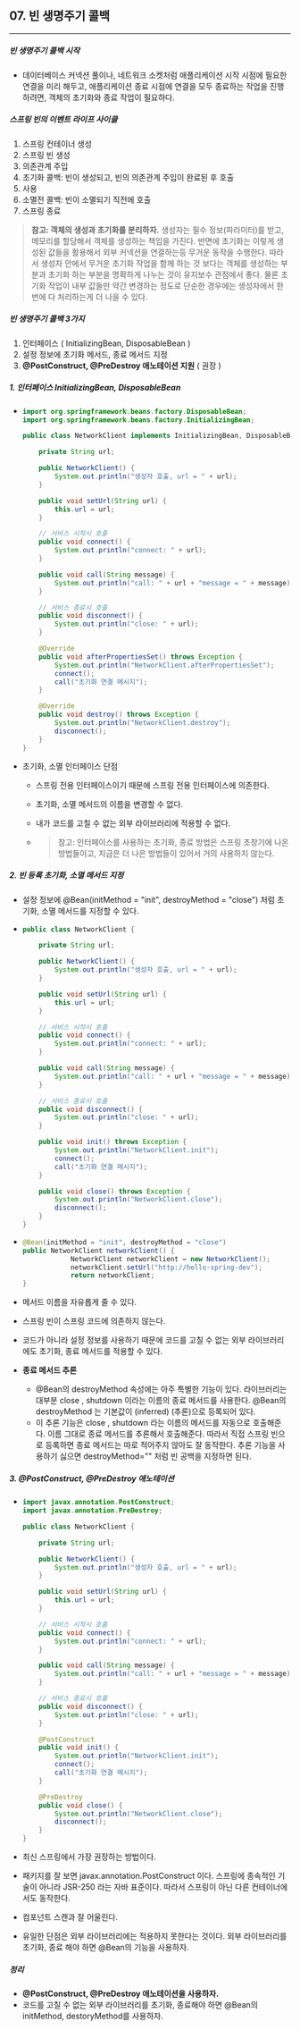 ## 07. 빈 생명주기 콜백

----

##### 빈 생명주기 콜백 시작

- 데이터베이스 커넥션 풀이나, 네트워크 소켓처럼 애플리케이션 시작 시점에 필요한 연결을 미리 해두고, 
  애플리케이션 종료 시점에 연결을 모두 종료하는 작업을 진행하려면, 객체의 초기화와 종료 작업이 필요하다.



##### 스프링 빈의 이벤트 라이프 사이클

1. 스프링 컨테이너 생성
2. 스프링 빈 생성
3. 의존관계 주입
4. 초기화 콜백: 빈이 생성되고, 빈의 의존관계 주입이 완료된 후 호출
5. 사용
6. 소멸전 콜백: 빈이 소멸되기 직전에 호출
7. 스프링 종료

>**참고: 객체의 생성과 초기화를 분리하자.**
>생성자는 필수 정보(파라미터)를 받고, 메모리를 할당해서 객체를 생성하는 책임을 가진다. 반면에 초기화는 이렇게 생성된 값들을 활용해서 외부 커넥션을 연결하는등 무거운 동작을 수행한다.
>따라서 생성자 안에서 무거운 초기화 작업을 함께 하는 것 보다는 객체를 생성하는 부분과 초기화 하는 부분을 명확하게 나누는 것이 유지보수 관점에서 좋다. 
>물론 초기화 작업이 내부 값들만 약간 변경하는 정도로 단순한 경우에는 생성자에서 한번에 다 처리하는게 더 나을 수 있다.



##### 빈 생명주기 콜백 3가지

1. 인터페이스 ( InitializingBean, DisposableBean )
2. 설정 정보에 초기화 메서드, 종료 메서드 지정
3. **@PostConstruct, @PreDestroy 애노테이션 지원** ( 권장 )



##### 1. 인터페이스 InitializingBean, DisposableBean

- ```java
  import org.springframework.beans.factory.DisposableBean;
  import org.springframework.beans.factory.InitializingBean;
  
  public class NetworkClient implements InitializingBean, DisposableBean {
  
      private String url;
  
      public NetworkClient() {
          System.out.println("생성자 호출, url = " + url);
      }
  
      public void setUrl(String url) {
          this.url = url;
      }
  
      // 서비스 시작시 호출
      public void connect() {
          System.out.println("connect: " + url);
      }
  
      public void call(String message) {
          System.out.println("call: " + url + "message = " + message);
      }
  
      // 서비스 종료시 호출
      public void disconnect() {
          System.out.println("close: " + url);
      }
  
      @Override
      public void afterPropertiesSet() throws Exception {
          System.out.println("NetworkClient.afterPropertiesSet");
          connect();
          call("초기화 연결 메시지");
      }
  
      @Override
      public void destroy() throws Exception {
          System.out.println("NetworkClient.destroy");
          disconnect();
      }
  }
  ```

- 초기화, 소멸 인터페이스 단점

  - 스프링 전용 인터페이스이기 때문에 스프링 전용 인터페이스에 의존한다.

  - 초기화, 소멸 메서드의 이름을 변경할 수 없다.

  - 내가 코드를 고칠 수 없는 외부 라이브러리에 적용할 수 없다.

  - >참고: 인터페이스를 사용하는 초기화, 종료 방법은 스프링 초창기에 나온 방법들이고, 지금은 더 나은 방법들이 있어서 거의 사용하지 않는다.



##### 2. 빈 등록 초기화, 소멸 메서드 지정

- 설정 정보에 @Bean(initMethod = "init", destroyMethod = "close") 처럼 초기화, 소멸 메서드를 지정할 수 있다.

- ```java
  public class NetworkClient {
  
      private String url;
  
      public NetworkClient() {
          System.out.println("생성자 호출, url = " + url);
      }
  
      public void setUrl(String url) {
          this.url = url;
      }
  
      // 서비스 시작시 호출
      public void connect() {
          System.out.println("connect: " + url);
      }
  
      public void call(String message) {
          System.out.println("call: " + url + "message = " + message);
      }
  
      // 서비스 종료시 호출
      public void disconnect() {
          System.out.println("close: " + url);
      }
  
      public void init() throws Exception {
          System.out.println("NetworkClient.init");
          connect();
          call("초기화 연결 메시지");
      }
  
      public void close() throws Exception {
          System.out.println("NetworkClient.close");
          disconnect();
      }
  }
  ```

- ```java
  @Bean(initMethod = "init", destroyMethod = "close")
  public NetworkClient networkClient() {
              NetworkClient networkClient = new NetworkClient();
              networkClient.setUrl("http://hello-spring-dev");
              return networkClient;
  }
  ```

- 메서드 이름을 자유롭게 줄 수 있다.

- 스프링 빈이 스프링 코드에 의존하지 않는다.

- 코드가 아니라 설정 정보를 사용하기 때문에 코드를 고칠 수 없는 외부 라이브러리에도 초기화, 종료 메서드를 적용할 수 있다.

- **종료 메서드 추론**

  - @Bean의 destroyMethod 속성에는 아주 특별한 기능이 있다.
    라이브러리는 대부분 close , shutdown 이라는 이름의 종료 메서드를 사용한다.
    @Bean의 destroyMethod 는 기본값이 (inferred) (추론)으로 등록되어 있다.
  - 이 추론 기능은 close , shutdown 라는 이름의 메서드를 자동으로 호출해준다. 이름 그대로 종료 메서드를 추론해서 호출해준다.
    따라서 직접 스프링 빈으로 등록하면 종료 메서드는 따로 적어주지 않아도 잘 동작한다.
    추론 기능을 사용하기 싫으면 destroyMethod="" 처럼 빈 공백을 지정하면 된다.



##### 3. @PostConstruct, @PreDestroy 애노테이션

- ```java
  import javax.annotation.PostConstruct;
  import javax.annotation.PreDestroy;
  
  public class NetworkClient {
  
      private String url;
  
      public NetworkClient() {
          System.out.println("생성자 호출, url = " + url);
      }
  
      public void setUrl(String url) {
          this.url = url;
      }
  
      // 서비스 시작시 호출
      public void connect() {
          System.out.println("connect: " + url);
      }
  
      public void call(String message) {
          System.out.println("call: " + url + "message = " + message);
      }
  
      // 서비스 종료시 호출
      public void disconnect() {
          System.out.println("close: " + url);
      }
  
      @PostConstruct
      public void init() {
          System.out.println("NetworkClient.init");
          connect();
          call("초기화 연결 메시지");
      }
  
      @PreDestroy
      public void close() {
          System.out.println("NetworkClient.close");
          disconnect();
      }
  }
  ```

- 최신 스프링에서 가장 권장하는 방법이다.

- 패키지를 잘 보면 javax.annotation.PostConstruct 이다. 
  스프링에 종속적인 기술이 아니라 JSR-250 라는 자바 표준이다. 따라서 스프링이 아닌 다른 컨테이너에서도 동작한다.

- 컴포넌트 스캔과 잘 어울린다.

- 유일한 단점은 외부 라이브러리에는 적용하지 못한다는 것이다. 외부 라이브러리를 초기화, 종료 해야 하면 @Bean의 기능을 사용하자.



##### 정리

- **@PostConstruct, @PreDestroy 애노테이션을 사용하자.**
- 코드를 고칠 수 없는 외부 라이브러리를 초기화, 종료해야 하면 @Bean의 initMethod, destoryMethod를 사용하자.
